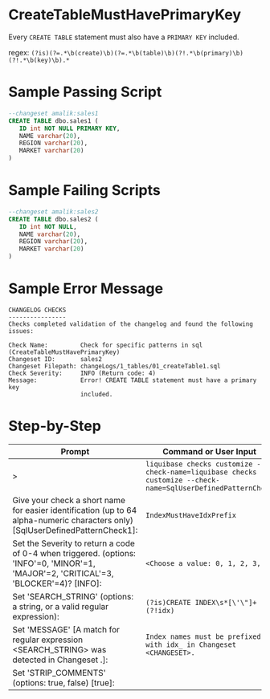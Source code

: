 # CreateTableMustHavePrimaryKey

Every `CREATE TABLE` statement must also have a `PRIMARY KEY` included.

regex: `(?is)(?=.*\b(create)\b)(?=.*\b(table)\b)(?!.*\b(primary)\b)(?!.*\b(key)\b).*`

# Sample Passing Script
``` sql
--changeset amalik:sales1
CREATE TABLE dbo.sales1 (
   ID int NOT NULL PRIMARY KEY,
   NAME varchar(20),
   REGION varchar(20),
   MARKET varchar(20)
)
```
# Sample Failing Scripts
``` sql
--changeset amalik:sales2
CREATE TABLE dbo.sales2 (
   ID int NOT NULL,
   NAME varchar(20),
   REGION varchar(20),
   MARKET varchar(20)
)
```

# Sample Error Message
```
CHANGELOG CHECKS
----------------
Checks completed validation of the changelog and found the following issues:

Check Name:         Check for specific patterns in sql (CreateTableMustHavePrimaryKey)
Changeset ID:       sales2
Changeset Filepath: changeLogs/1_tables/01_createTable1.sql
Check Severity:     INFO (Return code: 4)
Message:            Error! CREATE TABLE statement must have a primary key
                    included.
```

# Step-by-Step
| Prompt | Command or User Input |
| ------ | ----------------------|
| > | `liquibase checks customize --check-name=liquibase checks customize --check-name=SqlUserDefinedPatternCheck` |
| Give your check a short name for easier identification (up to 64 alpha-numeric characters only) [SqlUserDefinedPatternCheck1]: | `IndexMustHaveIdxPrefix` |
| Set the Severity to return a code of 0-4 when triggered. (options: 'INFO'=0, 'MINOR'=1, 'MAJOR'=2, 'CRITICAL'=3, 'BLOCKER'=4)? [INFO]: | `<Choose a value: 0, 1, 2, 3, 4>` |
| Set 'SEARCH_STRING' (options: a string, or a valid regular expression):                                                                | `(?is)CREATE INDEX\s*[\'\"]+(?!idx)`                                          |
| Set 'MESSAGE' [A match for regular expression <SEARCH_STRING> was detected in Changeset <CHANGESET>.]:                                 | `Index names must be prefixed with idx_ in Changeset <CHANGESET>.`                                   |
| Set 'STRIP_COMMENTS' (options: true, false) [true]:           
